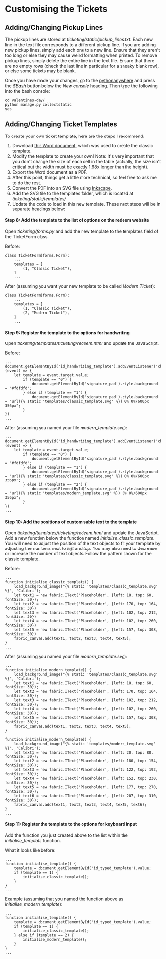 # Customising the Tickets
## Adding/Changing Pickup Lines
The pickup lines are stored at *ticketing/static/pickup_lines.txt*. Each new line in the text file corresponds to a different pickup line. If you are adding new pickup lines, simply add each one to a new line. Ensure that they aren't too long or else they may cause weird formatting when printed. To remove pickup lines, simply delete the entire line in the text file. Ensure that there are no empty rows (check the last line in particular for a sneaky blank row), or else some tickets may be blank.

Once you have made your changes, go to the [pythonanywhere](https://www.pythonanywhere.com/user/statehigh/) and press the *$Bash* button below the *New console* heading. Then type the following into the bash console:
```
cd valentines-day/
python manage.py collectstatic
yes
```

## Adding/Changing Ticket Templates
To create your own ticket template, here are the steps I recommend:
1. Download [this Word document](https://github.com/rw-a/valentines-day/blob/master/Classic%20Template.docx), which was used to create the classic template.
2. Modify the template to create your own! Note: It's very important that you don't change the size of each cell in the table (actually, the size isn't critical but the width must be exactly 1.68x longer than the height).
3. Export the Word document as a PDF.
4. After this point, things get a little more technical, so feel free to ask me to do the rest.
5. Convert the PDF into an SVG file using [Inkscape](https://inkscape.org/).
6. Add the SVG file to the templates folder, which is located at *ticketing/static/templates/*
7. Update the code to load in this new template. These next steps will be in separate headings below:

#### Step 8: Add the template to the list of options on the redeem website
Open *ticketing/forms.py* and add the new template to the templates field of the TicketForm class.

Before:
```
class TicketForm(forms.Form):
    ...
    templates = [
        (1, "Classic Ticket"),
    ]
    ...
```
After (assuming you want your new template to be called *Modern Ticket*):
```
class TicketForm(forms.Form):
    ...
    templates = [
        (1, "Classic Ticket"),
        (2, "Modern Ticket"),
    ]
    ...
```
#### Step 9: Register the template to the options for handwriting
Open *ticketing/templates/ticketing/redeem.html* and update the JavaScript.

Before:
```
...
document.getElementById('id_handwriting_template').addEventListener('change', (event) => {
    let template = event.target.value;
        if (template == "0") {
            document.getElementById('signature_pad').style.background = "#fdfdfd";
        } else if (template == "1") {
            document.getElementById('signature_pad').style.background = "url({% static 'templates/classic_template.svg' %}) 0% 0%/600px 356px";
        }
})
...
```

After (assuming you named your file *modern_template.svg*):
```
...
document.getElementById('id_handwriting_template').addEventListener('change', (event) => {
    let template = event.target.value;
        if (template == "0") {
            document.getElementById('signature_pad').style.background = "#fdfdfd";
        } else if (template == "1") {
            document.getElementById('signature_pad').style.background = "url({% static 'templates/classic_template.svg' %}) 0% 0%/600px 356px";
        } else if (template == "2") {
            document.getElementById('signature_pad').style.background = "url({% static 'templates/modern_template.svg' %}) 0% 0%/600px 356px";
        }
})
...
```

#### Step 10: Add the positions of customisable text to the template
Open *ticketing/templates/ticketing/redeem.html* and update the JavaScript. Add a new function below the function named *initialise_classic_template*. You will need to adjust the position of the text objects to fit your template by adjusting the numbers next to *left* and *top*. You may also need to decrease or increase the number of text objects. Follow the pattern shown for the classic template.

Before:
```
...
function initialise_classic_template() {
    load_background_image("{% static 'templates/classic_template.svg' %}", 'Calibri');
    let text1 = new fabric.IText('Placeholder', {left: 18, top: 60, fontSize: 30});
    let text2 = new fabric.IText('Placeholder', {left: 170, top: 164, fontSize: 30})
    let text3 = new fabric.IText('Placeholder', {left: 102, top: 212, fontSize: 30})
    let text4 = new fabric.IText('Placeholder', {left: 102, top: 260, fontSize: 30})
    let text5 = new fabric.IText('Placeholder', {left: 157, top: 308, fontSize: 30})
    fabric_canvas.add(text1, text2, text3, text4, text5);
}
...
```

After (assuming you named your file *modern_template.svg*):
```
...
function initialise_modern_template() {
    load_background_image("{% static 'templates/classic_template.svg' %}", 'Calibri');
    let text1 = new fabric.IText('Placeholder', {left: 18, top: 60, fontSize: 30});
    let text2 = new fabric.IText('Placeholder', {left: 170, top: 164, fontSize: 30});
    let text3 = new fabric.IText('Placeholder', {left: 102, top: 212, fontSize: 30});
    let text4 = new fabric.IText('Placeholder', {left: 102, top: 260, fontSize: 30});
    let text5 = new fabric.IText('Placeholder', {left: 157, top: 308, fontSize: 30});
    fabric_canvas.add(text1, text2, text3, text4, text5);
}

function initialise_modern_template() {
    load_background_image("{% static 'templates/modern_template.svg' %}", 'Calibri');
    let text1 = new fabric.IText('Placeholder', {left: 20, top: 80, fontSize: 30});
    let text2 = new fabric.IText('Placeholder', {left: 180, top: 154, fontSize: 30});
    let text3 = new fabric.IText('Placeholder', {left: 122, top: 192, fontSize: 30});
    let text4 = new fabric.IText('Placeholder', {left: 152, top: 230, fontSize: 30});
    let text5 = new fabric.IText('Placeholder', {left: 177, top: 270, fontSize: 30});
    let text6 = new fabric.IText('Placeholder', {left: 207, top: 310, fontSize: 30});
    fabric_canvas.add(text1, text2, text3, text4, text5, text6);
}
...
```

#### Step 11: Register the template to the options for keyboard input
Add the function you just created above to the list within the *initialise_template* function.

What it looks like before:
```
...
function initialise_template() {
    template = document.getElementById('id_typed_template').value;
    if (template == 1) {
        initialise_classic_template();
    }
}
...
```

Example (assuming that you named the function above as *initialise_modern_template*):
```
...
function initialise_template() {
    template = document.getElementById('id_typed_template').value;
    if (template == 1) {
        initialise_classic_template();
    } else if (template == 2) {
        initialise_modern_template();
    }
}
...
```
